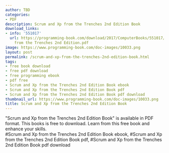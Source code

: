 ```yaml
---
author: TBD
categories:
- PDF
description: Scrum and Xp from the Trenches 2nd Edition Book
download_links:
- info: '551017'
  url: https://programming-book.com/download/2017/ComputerBooks/551017/Scrum and Xp
    from the Trenches 2nd Edition.pdf
image: https://www.programming-book.com/doc-images/10033.png
layout: post
permalink: /scrum-and-xp-from-the-trenches-2nd-edition-book.html
tags:
- free book download
- free pdf download
- free programming ebook
- pdf free
- Scrum and Xp from the Trenches 2nd Edition Book ebook
- Scrum and Xp from the Trenches 2nd Edition Book pdf
- Scrum and Xp from the Trenches 2nd Edition Book pdf download
thumbnail_url: https://www.programming-book.com/doc-images/10033.png
title: Scrum and Xp from the Trenches 2nd Edition Book
---
```


 
<div class="item-desc text-justify">
  "Scrum and Xp from the Trenches 2nd Edition Book" is available in PDF format. This books is free to download. Learn from this free book and enhance your skills.
  <br>
  #Scrum and Xp from the Trenches 2nd Edition Book ebook, #Scrum and Xp from the Trenches 2nd Edition Book pdf, #Scrum and Xp from the Trenches 2nd Edition Book pdf download
</div>
